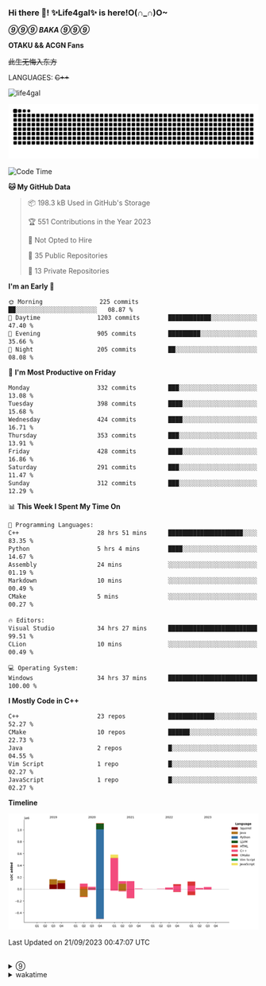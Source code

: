 ### Hi there 👋! ✨Life4gal✨ is here!O(∩_∩)O~

_**⑨⑨⑨ BAKA ⑨⑨⑨**_

**OTAKU && ACGN Fans**

~~此生无悔入东方~~

LANGUAGES: ~~C++~~

<p align="left"> <img src="https://komarev.com/ghpvc/?username=life4gal&label=Profile%20views&color=0e75b6&style=flat" alt="life4gal" /> </p>

![github contribution grid snake animation](https://raw.githubusercontent.com/Life4gal/Life4gal/snake_branch/github-contribution-grid-snake.svg)

<!--START_SECTION:waka-->
![Code Time](http://img.shields.io/badge/Code%20Time-3%2C633%20hrs%2025%20mins-blue)

**🐱 My GitHub Data** 

> 📦 198.3 kB Used in GitHub's Storage 
 > 
> 🏆 551 Contributions in the Year 2023
 > 
> 🚫 Not Opted to Hire
 > 
> 📜 35 Public Repositories 
 > 
> 🔑 13 Private Repositories 
 > 
**I'm an Early 🐤** 

```text
🌞 Morning                225 commits         ██░░░░░░░░░░░░░░░░░░░░░░░   08.87 % 
🌆 Daytime                1203 commits        ████████████░░░░░░░░░░░░░   47.40 % 
🌃 Evening                905 commits         █████████░░░░░░░░░░░░░░░░   35.66 % 
🌙 Night                  205 commits         ██░░░░░░░░░░░░░░░░░░░░░░░   08.08 % 
```
📅 **I'm Most Productive on Friday** 

```text
Monday                   332 commits         ███░░░░░░░░░░░░░░░░░░░░░░   13.08 % 
Tuesday                  398 commits         ████░░░░░░░░░░░░░░░░░░░░░   15.68 % 
Wednesday                424 commits         ████░░░░░░░░░░░░░░░░░░░░░   16.71 % 
Thursday                 353 commits         ███░░░░░░░░░░░░░░░░░░░░░░   13.91 % 
Friday                   428 commits         ████░░░░░░░░░░░░░░░░░░░░░   16.86 % 
Saturday                 291 commits         ███░░░░░░░░░░░░░░░░░░░░░░   11.47 % 
Sunday                   312 commits         ███░░░░░░░░░░░░░░░░░░░░░░   12.29 % 
```


📊 **This Week I Spent My Time On** 

```text
💬 Programming Languages: 
C++                      28 hrs 51 mins      █████████████████████░░░░   83.35 % 
Python                   5 hrs 4 mins        ████░░░░░░░░░░░░░░░░░░░░░   14.67 % 
Assembly                 24 mins             ░░░░░░░░░░░░░░░░░░░░░░░░░   01.19 % 
Markdown                 10 mins             ░░░░░░░░░░░░░░░░░░░░░░░░░   00.49 % 
CMake                    5 mins              ░░░░░░░░░░░░░░░░░░░░░░░░░   00.27 % 

🔥 Editors: 
Visual Studio            34 hrs 27 mins      █████████████████████████   99.51 % 
CLion                    10 mins             ░░░░░░░░░░░░░░░░░░░░░░░░░   00.49 % 

💻 Operating System: 
Windows                  34 hrs 37 mins      █████████████████████████   100.00 % 
```

**I Mostly Code in C++** 

```text
C++                      23 repos            █████████████░░░░░░░░░░░░   52.27 % 
CMake                    10 repos            ██████░░░░░░░░░░░░░░░░░░░   22.73 % 
Java                     2 repos             █░░░░░░░░░░░░░░░░░░░░░░░░   04.55 % 
Vim Script               1 repo              █░░░░░░░░░░░░░░░░░░░░░░░░   02.27 % 
JavaScript               1 repo              █░░░░░░░░░░░░░░░░░░░░░░░░   02.27 % 
```



**Timeline**

![Lines of Code chart](https://raw.githubusercontent.com/Life4gal/Life4gal/main/assets/bar_graph.png)


 Last Updated on 21/09/2023 00:47:07 UTC
<!--END_SECTION:waka-->

<img src="https://wakatime.com/share/@Life4gal/86c21846-f841-4004-aed1-e1165eb797d6.svg?sanitize=true" alt=""/>
<img src="https://github-profile-trophy.vercel.app/?username=life4gal" alt=""/>

<details>
	<summary>⑨</summary>
	<img src="./images/⑨.jpg" alt="life4gal" />
</details>

<details>
	<summary>wakatime</summary>
	<img src="https://wakatime.com/share/@Life4gal/404666b2-d1ff-4388-94e0-a1935d341f14.svg?sanitize=true" alt=""/>
	<img src="https://wakatime.com/share/@Life4gal/972212ce-6084-4d98-a326-1997606ddf37.svg?sanitize=true" alt=""/>
	<img src="https://wakatime.com/share/@Life4gal/7ae4ead0-e1fd-412a-afcb-da977a5ae5e9.svg?sanitize=true" alt=""/>
</details>
